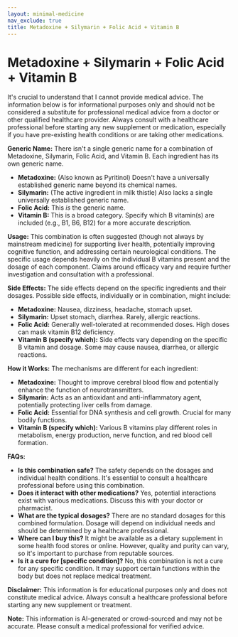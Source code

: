 ```yaml
---
layout: minimal-medicine
nav_exclude: true
title: Metadoxine + Silymarin + Folic Acid + Vitamin B
---
```


# Metadoxine + Silymarin + Folic Acid + Vitamin B

It's crucial to understand that I cannot provide medical advice.  The information below is for informational purposes only and should not be considered a substitute for professional medical advice from a doctor or other qualified healthcare provider.  Always consult with a healthcare professional before starting any new supplement or medication, especially if you have pre-existing health conditions or are taking other medications.


**Generic Name:**  There isn't a single generic name for a combination of Metadoxine, Silymarin, Folic Acid, and Vitamin B. Each ingredient has its own generic name.

* **Metadoxine:** (Also known as Pyritinol)  Doesn't have a universally established generic name beyond its chemical names.
* **Silymarin:** (The active ingredient in milk thistle)  Also lacks a single universally established generic name.
* **Folic Acid:** This *is* the generic name.
* **Vitamin B:** This is a broad category.  Specify which B vitamin(s) are included (e.g., B1, B6, B12) for a more accurate description.

**Usage:** This combination is often suggested (though not always by mainstream medicine) for supporting liver health, potentially improving cognitive function, and addressing certain neurological conditions.  The specific usage depends heavily on the individual B vitamins present and the dosage of each component.  Claims around efficacy vary and require further investigation and consultation with a professional.

**Side Effects:** The side effects depend on the specific ingredients and their dosages.  Possible side effects, individually or in combination, might include:

* **Metadoxine:** Nausea, dizziness, headache, stomach upset.
* **Silymarin:** Upset stomach, diarrhea.  Rarely, allergic reactions.
* **Folic Acid:** Generally well-tolerated at recommended doses.  High doses can mask vitamin B12 deficiency.
* **Vitamin B (specify which):**  Side effects vary depending on the specific B vitamin and dosage.  Some may cause nausea, diarrhea, or allergic reactions.

**How it Works:** The mechanisms are different for each ingredient:

* **Metadoxine:**  Thought to improve cerebral blood flow and potentially enhance the function of neurotransmitters.
* **Silymarin:**  Acts as an antioxidant and anti-inflammatory agent, potentially protecting liver cells from damage.
* **Folic Acid:**  Essential for DNA synthesis and cell growth.  Crucial for many bodily functions.
* **Vitamin B (specify which):**  Various B vitamins play different roles in metabolism, energy production, nerve function, and red blood cell formation.

**FAQs:**

* **Is this combination safe?**  The safety depends on the dosages and individual health conditions.  It's essential to consult a healthcare professional before using this combination.
* **Does it interact with other medications?**  Yes, potential interactions exist with various medications.  Discuss this with your doctor or pharmacist.
* **What are the typical dosages?**  There are no standard dosages for this combined formulation.  Dosage will depend on individual needs and should be determined by a healthcare professional.
* **Where can I buy this?**  It might be available as a dietary supplement in some health food stores or online.  However, quality and purity can vary, so it's important to purchase from reputable sources.
* **Is it a cure for [specific condition]?** No, this combination is not a cure for any specific condition.  It may support certain functions within the body but does not replace medical treatment.


**Disclaimer:** This information is for educational purposes only and does not constitute medical advice.  Always consult a healthcare professional before starting any new supplement or treatment.


**Note:** This information is AI-generated or crowd-sourced and may not be accurate. Please consult a medical professional for verified advice.